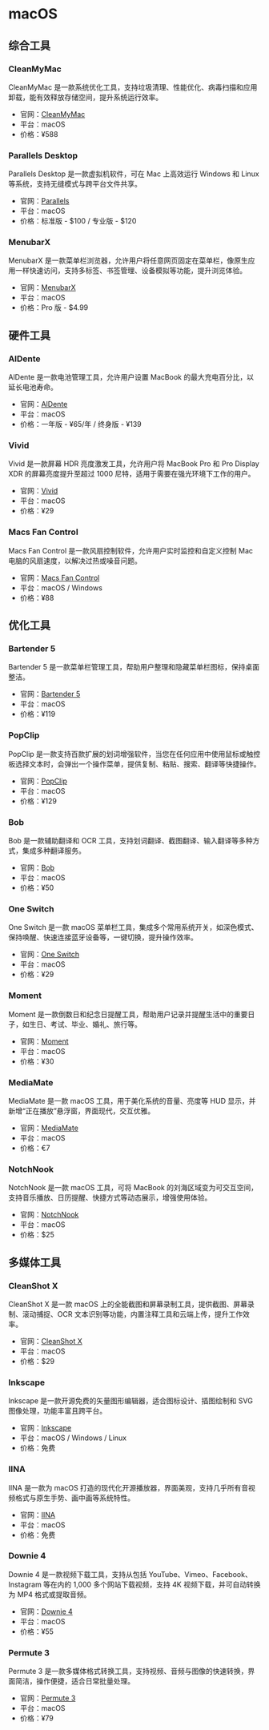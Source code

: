 # macOS

## 综合工具

### CleanMyMac

CleanMyMac 是一款系统优化工具，支持垃圾清理、性能优化、病毒扫描和应用卸载，能有效释放存储空间，提升系统运行效率。

- 官网：[CleanMyMac](https://macpaw.com/cleanmymac)
- 平台：macOS
- 价格：¥588

### Parallels Desktop

Parallels Desktop 是一款虚拟机软件，可在 Mac 上高效运行 Windows 和 Linux 等系统，支持无缝模式与跨平台文件共享。

- 官网：[Parallels](https://www.parallels.com)
- 平台：macOS
- 价格：标准版 - \$100 / 专业版 - \$120

### MenubarX

MenubarX 是一款菜单栏浏览器，允许用户将任意网页固定在菜单栏，像原生应用一样快速访问，支持多标签、书签管理、设备模拟等功能，提升浏览体验。

- 官网：[MenubarX](https://menubarx.app)
- 平台：macOS
- 价格：Pro 版 - \$4.99

## 硬件工具

### AlDente

AlDente 是一款电池管理工具，允许用户设置 MacBook 的最大充电百分比，以延长电池寿命。 ​

- 官网：[AlDente](https://apphousekitchen.com/aldente-overview/)
- 平台：macOS
- 价格：一年版 - ¥65/年 / 终身版 - ¥139

### Vivid

Vivid 是一款屏幕 HDR 亮度激发工具，允许用户将 MacBook Pro 和 Pro Display XDR 的屏幕亮度提升至超过 1000 尼特，适用于需要在强光环境下工作的用户。

- 官网：[Vivid](https://www.getvivid.app)
- 平台：macOS
- 价格：¥29

### Macs Fan Control

Macs Fan Control 是一款风扇控制软件，允许用户实时监控和自定义控制 Mac 电脑的风扇速度，以解决过热或噪音问题。

- 官网：[Macs Fan Control](https://crystalidea.com/macs-fan-control)
- 平台：macOS / Windows
- 价格：¥88

## 优化工具

### Bartender 5

Bartender 5 是一款菜单栏管理工具，帮助用户整理和隐藏菜单栏图标，保持桌面整洁。 ​

- 官网：[Bartender 5](https://www.macbartender.com)
- 平台：macOS
- 价格：¥119

### PopClip

PopClip 是一款支持百款扩展的划词增强软件，当您在任何应用中使用鼠标或触控板选择文本时，会弹出一个操作菜单，提供复制、粘贴、搜索、翻译等快捷操作。

- 官网：[PopClip](https://www.popclip.app)
- 平台：macOS
- 价格：¥129

### Bob

​Bob 是一款辅助翻译和 OCR 工具，支持划词翻译、截图翻译、输入翻译等多种方式，集成多种翻译服务。

- 官网：[Bob](https://bobtranslate.com)
- 平台：macOS
- 价格：¥50

### One Switch

One Switch 是一款 macOS 菜单栏工具，集成多个常用系统开关，如深色模式、保持唤醒、快速连接蓝牙设备等，一键切换，提升操作效率。

- 官网：[One Switch](https://fireball.studio/oneswitch)
- 平台：macOS
- 价格：¥29

### Moment

​Moment 是一款倒数日和纪念日提醒工具，帮助用户记录并提醒生活中的重要日子，如生日、考试、毕业、婚礼、旅行等。

- 官网：[Moment](https://fireball.studio/moment)
- 平台：macOS
- 价格：¥30

### MediaMate

MediaMate 是一款 macOS 工具，用于美化系统的音量、亮度等 HUD 显示，并新增“正在播放”悬浮窗，界面现代，交互优雅。

- 官网：[MediaMate](https://wouter01.github.io/MediaMate/)
- 平台：macOS
- 价格：€7

### NotchNook

NotchNook 是一款 macOS 工具，可将 MacBook 的刘海区域变为可交互空间，支持音乐播放、日历提醒、快捷方式等动态展示，增强使用体验。

- 官网：[NotchNook](https://lo.cafe/notchnook)
- 平台：macOS
- 价格：\$25

## 多媒体工具

### CleanShot X

CleanShot X 是一款 macOS 上的全能截图和屏幕录制工具，提供截图、屏幕录制、滚动捕捉、OCR 文本识别等功能，内置注释工具和云端上传，提升工作效率。

- 官网：[CleanShot X](https://cleanshot.com)
- 平台：macOS
- 价格：\$29

### Inkscape

Inkscape 是一款开源免费的矢量图形编辑器，适合图标设计、插图绘制和 SVG 图像处理，功能丰富且跨平台。

- 官网：[Inkscape](https://inkscape.org)
- 平台：macOS / Windows / Linux
- 价格：免费

### IINA

IINA 是一款为 macOS 打造的现代化开源播放器，界面美观，支持几乎所有音视频格式与原生手势、画中画等系统特性。

- 官网：[IINA](https://iina.io)
- 平台：macOS
- 价格：免费

### Downie 4

Downie 4 是一款视频下载工具，支持从包括 YouTube、Vimeo、Facebook、Instagram 等在内的 1,000 多个网站下载视频，支持 4K 视频下载，并可自动转换为 MP4 格式或提取音频。

- 官网：[Downie 4](https://software.charliemonroe.net/downie/)
- 平台：macOS
- 价格：¥55

### Permute 3

Permute 3 是一款多媒体格式转换工具，支持视频、音频与图像的快速转换，界面简洁，操作便捷，适合日常批量处理。

- 官网：[Permute 3](https://lizhi.shop/site/products/id/51)
- 平台：macOS
- 价格：¥79
